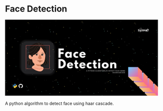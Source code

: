 # Face Detection 

<img src = "./img/faceDetection.png">

A python algorithm to detect face using haar cascade.
